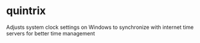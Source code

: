 # quintrix
Adjusts system clock settings on Windows to synchronize with internet time servers for better time management

